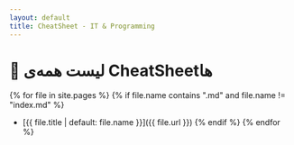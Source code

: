 ```yaml
---
layout: default
title: CheatSheet - IT & Programming
---
```


# 📌 لیست همه‌ی CheatSheetها

{% for file in site.pages %}
{% if file.name contains ".md" and file.name != "index.md" %}
- [{{ file.title | default: file.name }}]({{ file.url }})
{% endif %}
{% endfor %}

